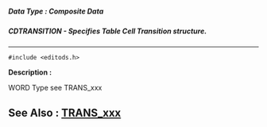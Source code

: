 ##### Data Type : Composite Data
##### CDTRANSITION - Specifies Table Cell Transition structure.
---
```
#include <editods.h>
```
**Description :**

WORD Type  see TRANS_xxx

**See Also :**
[TRANS_xxx](/reference/Symb/TRANS_xxx)
---
